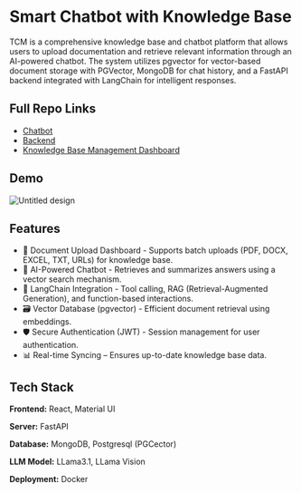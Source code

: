 # Smart Chatbot with Knowledge Base

TCM is a comprehensive knowledge base and chatbot platform that allows users to upload documentation and retrieve relevant information through an AI-powered chatbot. The system utilizes pgvector for vector-based document storage with PGVector, MongoDB for chat history, and a FastAPI backend integrated with LangChain for intelligent responses.


## Full Repo Links

 - [Chatbot](https://github.com/yuanqinong/tcm-chatbot)
 - [Backend](https://github.com/yuanqinong/tcm_backend )
 - [Knowledge Base Management Dashboard](https://github.com/yuanqinong/tcm_dashboard)

## Demo

![Untitled design](https://github.com/user-attachments/assets/11059e61-96d5-4150-ba19-54eead2cdce9)

## Features

- 📁 Document Upload Dashboard - Supports batch uploads (PDF, DOCX, EXCEL, TXT, URLs) for knowledge base.
- 🔎 AI-Powered Chatbot - Retrieves and summarizes answers using a vector search mechanism.
- 🧠 LangChain Integration - Tool calling, RAG (Retrieval-Augmented Generation), and function-based interactions.
- 🗃️ Vector Database (pgvector) - Efficient document retrieval using embeddings.
- 🛡️ Secure Authentication (JWT) - Session management for user authentication.
- 📊 Real-time Syncing – Ensures up-to-date knowledge base data.


## Tech Stack

**Frontend:** React, Material UI

**Server:** FastAPI

**Database:** MongoDB, Postgresql (PGCector)

**LLM Model:** LLama3.1, LLama Vision

**Deployment:** Docker

